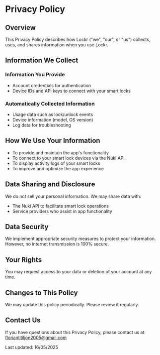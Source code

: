 # Privacy Policy

## Overview
This Privacy Policy describes how Lockr ("we", "our", or "us") collects, uses, and shares information when you use Lockr.

## Information We Collect

### Information You Provide
- Account credentials for authentication
- Device IDs and API keys to connect with your smart locks

### Automatically Collected Information
- Usage data such as lock/unlock events
- Device information (model, OS version)
- Log data for troubleshooting

## How We Use Your Information
- To provide and maintain the app's functionality
- To connect to your smart lock devices via the Nuki API
- To display activity logs of your smart locks
- To improve and optimize the app experience

## Data Sharing and Disclosure
We do not sell your personal information. We may share data with:
- The Nuki API to facilitate smart lock operations
- Service providers who assist in app functionality

## Data Security
We implement appropriate security measures to protect your information. However, no internet transmission is 100% secure.

## Your Rights
You may request access to your data or deletion of your account at any time.

## Changes to This Policy
We may update this policy periodically. Please review it regularly.

## Contact Us
If you have questions about this Privacy Policy, please contact us at:
floriantitiljon2005@gmail.com

Last updated: 16/05/2025
